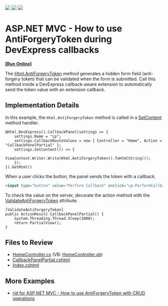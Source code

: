 <!-- default badges list -->
![](https://img.shields.io/endpoint?url=https://codecentral.devexpress.com/api/v1/VersionRange/128566909/22.2.3%2B)
[![](https://img.shields.io/badge/Open_in_DevExpress_Support_Center-FF7200?style=flat-square&logo=DevExpress&logoColor=white)](https://supportcenter.devexpress.com/ticket/details/E5112)
[![](https://img.shields.io/badge/📖_How_to_use_DevExpress_Examples-e9f6fc?style=flat-square)](https://docs.devexpress.com/GeneralInformation/403183)
<!-- default badges end -->

# ASP.NET MVC - How to use AntiForgeryToken during DevExpress callbacks
<!-- run online -->
**[[Run Online]](https://codecentral.devexpress.com/128566909/)**
<!-- run online end -->

The [Html.AntiForgeryToken](https://learn.microsoft.com/en-us/dotnet/api/system.web.mvc.htmlhelper.antiforgerytoken) method generates a hidden form field (anti-forgery token) that can be validated when the form is submitted. Call this method inside a DevExpress callback-aware extension to automatically send the token value with an extension callback.

## Implementation Details

In this example, the `Html.AntiForgeryToken` method is called in a [SetContent](https://docs.devexpress.com/AspNetMvc/DevExpress.Web.Mvc.CollapsiblePanelSettings.SetContent(System.Action)) method handler.

```scharp
@Html.DevExpress().CallbackPanel(settings => {
    settings.Name = "cp";
    settings.CallbackRouteValues = new { Controller = "Home", Action = "CallbackPanelPartial" };
    settings.SetContent(() => {
        ViewContext.Writer.Write(Html.AntiForgeryToken().ToHtmlString());
    });
}).GetHtml()
```

When a user clicks the button, the panel sends the token with a callback.

```html
<input type="button" value="Perform Callback" onclick="cp.PerformCallback();" />
```

To check the value on the server, decorate the action method with the [ValidateAntiForgeryToken](https://learn.microsoft.com/en-us/dotnet/api/system.web.mvc.validateantiforgerytokenattribute) attribute.

```scharp
[ValidateAntiForgeryToken]
public ActionResult CallbackPanelPartial() {
    System.Threading.Thread.Sleep(1000);
    return PartialView();
}
```

## Files to Review

* [HomeController.cs](./CS/DXWebApplication1/Controllers/HomeController.cs) (VB: [HomeController.vb](./VB/DXWebApplication1/Controllers/HomeController.vb))
* [CallbackPanelPartial.cshtml](./CS/DXWebApplication1/Views/Home/CallbackPanelPartial.cshtml)
* [Index.cshtml](./CS/DXWebApplication1/Views/Home/Index.cshtml)

## More Examples

* [rid for ASP.NET MVC - How to use AntiForgeryToken with CRUD operations](https://github.com/DevExpress-Examples/asp-net-mvc-grid-antiforgerytoken-with-crud-operations)
